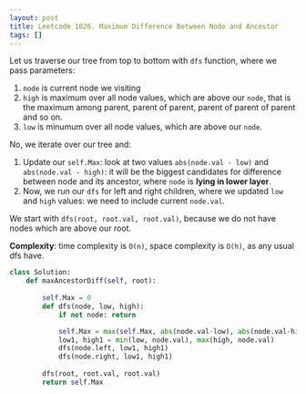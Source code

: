 ```yaml
---
layout: post
title: Leetcode 1026. Maximum Difference Between Node and Ancestor
tags: []
---
```


Let us traverse our tree from top to bottom with `dfs` function, where we pass parameters:

1. `node` is current node we visiting
2. `high` is maximum over all node values, which are above our `node`, that is the maximum among parent, parent of parent, parent of parent of parent and so on.
3. `low` is minumum over all node values, which are above our `node`.

No, we iterate over our tree and:
1. Update our `self.Max`: look at two values `abs(node.val - low)` and `abs(node.val - high)`: it will be the biggest candidates for difference between node and its ancestor, where `node` is **lying in lower layer**.
2. Now, we run our `dfs` for left and right children, where we updated `low` and `high` values: we need to include current `node.val`.

We start with `dfs(root, root.val, root.val)`, because we do not have nodes which are above our root.

**Complexity**: time complexity is `O(n)`, space complexity is `O(h)`, as any usual dfs have.

```python
class Solution:
    def maxAncestorDiff(self, root):
        
        self.Max = 0
        def dfs(node, low, high):    
            if not node: return

            self.Max = max(self.Max, abs(node.val-low), abs(node.val-high))
            low1, high1 = min(low, node.val), max(high, node.val)
            dfs(node.left, low1, high1)
            dfs(node.right, low1, high1)
                
        dfs(root, root.val, root.val)
        return self.Max
```
